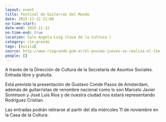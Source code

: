 ```yaml
---
layout: event 
title: Festival de Guitarras del Mundo
date: 2015-11-12 21:00
no-time-start: 
date-end: 2015-11-12
no-time-end: true
location: Sala Angela Loig (Casa de la Cultura )
category: rio-grande
tags: [musica]
source: http://www.riogrande.gob.ar/el-poximo-jueves-se-realiza-el-21o-festival-de-guitarras-del-mundo/
people: []
---
```


 A través de la Dirección de Cultura de la Secretaría de Asuntos Sociales. Entrada libre y gratuita.

Está prevista la presentación de Gustavo Conde Pasos de Amsterdam, además de guitarristas de renombre nacional como lo son Marcelo Javier Sominson y José Luis Ríos y de nuestra ciudad nos estará representando Rodríguez Cristian.

Las entradas podrán retirarse al partir del día miércoles 11 de noviembre en la Casa de la Cultura.
